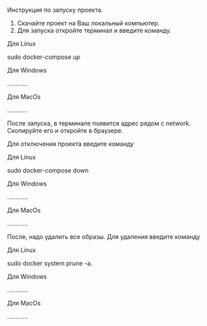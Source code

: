 Инструкция по запуску проекта.

1. Скачайте проект на Ваш локальный компьютер.
2. Для запуска откройте терминал и введите команду.
 
Для Linux

sudo docker-compose up

Для Windows

............

Для MacOs

............

После запуска, в терминале появится адрес рядом с network.
Скопируйте его и откройте в браузере. 

Для отключения проекта введите команду

Для Linux

sudo docker-compose down

Для Windows

............

Для MacOs

............


После, надо удалить все образы.
Для удаления введите команду

Для Linux

sudo docker system prune -a.

Для Windows

............

Для MacOs

............


